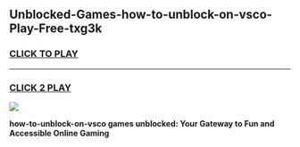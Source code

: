 
## Unblocked-Games-how-to-unblock-on-vsco-Play-Free-txg3k
<h3>
<a href="https://premium76.site?title=how-to-unblock-on-vsco&ref=21A">CLICK TO PLAY</a></h3>
<hr>

<h3>
<a href="https://premium76.site?title=how-to-unblock-on-vsco&ref=21A">CLICK 2 PLAY</a>
  
</h3>

<a href="https://premium76.site?title=how-to-unblock-on-vsco&ref=21A"><img src="https://clearcache.store/games.png"></a>


**how-to-unblock-on-vsco games unblocked: Your Gateway to Fun and Accessible Online Gaming**
